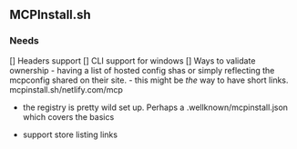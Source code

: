 
## MCPInstall.sh


### Needs
[] Headers support
[] CLI support for windows
[] Ways to validate ownership - having a list of hosted config shas or simply reflecting the mcpconfig shared on their site.
    - this might be _the_ way to have short links. mcpinstall.sh/netlify.com/mcp
  - the registry is pretty wild set up. Perhaps a .wellknown/mcpinstall.json which covers the basics  

  - support store listing links 